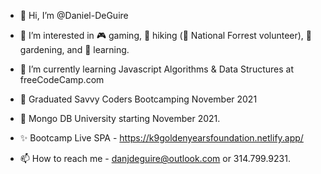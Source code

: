 - 👋 Hi, I’m @Daniel-DeGuire
- 👀 I’m interested in 🎮 gaming, 🥾 hiking (🌲 National Forrest volunteer), 🥕 gardening, and 🔌 learning.


- 🌱 I’m currently learning Javascript Algorithms & Data Structures at freeCodeCamp.com 

- 🏫 Graduated Savvy Coders Bootcamping November 2021
- 🧰 Mongo DB University starting November 2021.

- ✨ Bootcamp Live SPA - https://k9goldenyearsfoundation.netlify.app/ 


- 📫 How to reach me - danjdeguire@outlook.com or 314.799.9231.


<!---
Daniel-DeGuire/Daniel-DeGuire is a ✨ special ✨ repository because its `README.md` (this file) appears on your GitHub profile.
You can click the Preview link to take a look at your changes.
--->
